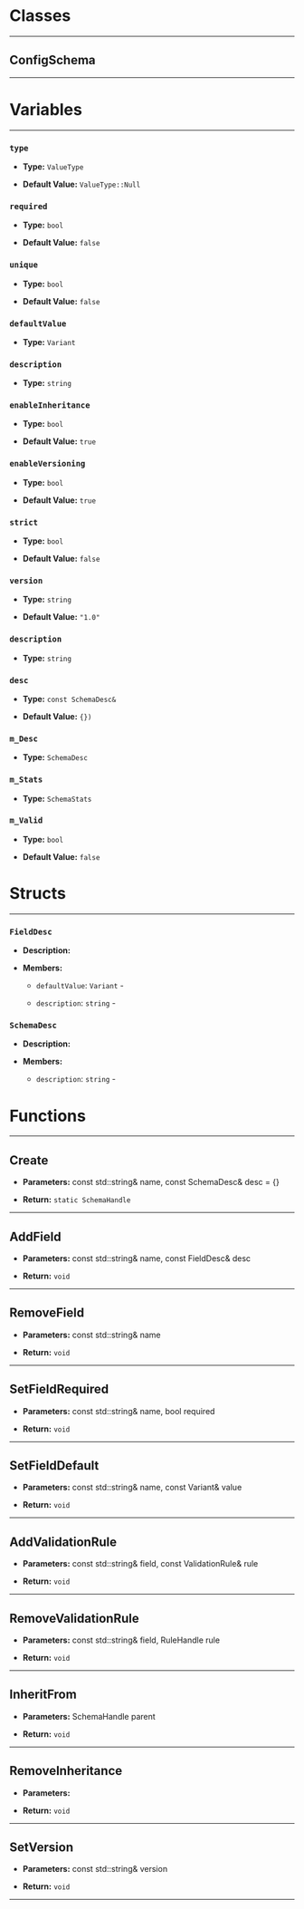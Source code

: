 # Classes
---

## ConfigSchema
---




# Variables
---

### `type`

- **Type:** `ValueType`

- **Default Value:** `ValueType::Null`



### `required`

- **Type:** `bool`

- **Default Value:** `false`



### `unique`

- **Type:** `bool`

- **Default Value:** `false`



### `defaultValue`

- **Type:** `Variant`



### `description`

- **Type:** `string`



### `enableInheritance`

- **Type:** `bool`

- **Default Value:** `true`



### `enableVersioning`

- **Type:** `bool`

- **Default Value:** `true`



### `strict`

- **Type:** `bool`

- **Default Value:** `false`



### `version`

- **Type:** `string`

- **Default Value:** `"1.0"`



### `description`

- **Type:** `string`



### `desc`

- **Type:** `const SchemaDesc&`

- **Default Value:** `{})`



### `m_Desc`

- **Type:** `SchemaDesc`



### `m_Stats`

- **Type:** `SchemaStats`



### `m_Valid`

- **Type:** `bool`

- **Default Value:** `false`




# Structs
---

### `FieldDesc`

- **Description:** 

- **Members:**

  - `defaultValue`: `Variant` - 

  - `description`: `string` - 



### `SchemaDesc`

- **Description:** 

- **Members:**

  - `description`: `string` - 




# Functions
---

## Create



- **Parameters:** const std::string& name, const SchemaDesc& desc = {}

- **Return:** `static SchemaHandle`

---

## AddField



- **Parameters:** const std::string& name, const FieldDesc& desc

- **Return:** `void`

---

## RemoveField



- **Parameters:** const std::string& name

- **Return:** `void`

---

## SetFieldRequired



- **Parameters:** const std::string& name, bool required

- **Return:** `void`

---

## SetFieldDefault



- **Parameters:** const std::string& name, const Variant& value

- **Return:** `void`

---

## AddValidationRule



- **Parameters:** const std::string& field, const ValidationRule& rule

- **Return:** `void`

---

## RemoveValidationRule



- **Parameters:** const std::string& field, RuleHandle rule

- **Return:** `void`

---

## InheritFrom



- **Parameters:** SchemaHandle parent

- **Return:** `void`

---

## RemoveInheritance



- **Parameters:** 

- **Return:** `void`

---

## SetVersion



- **Parameters:** const std::string& version

- **Return:** `void`

---
